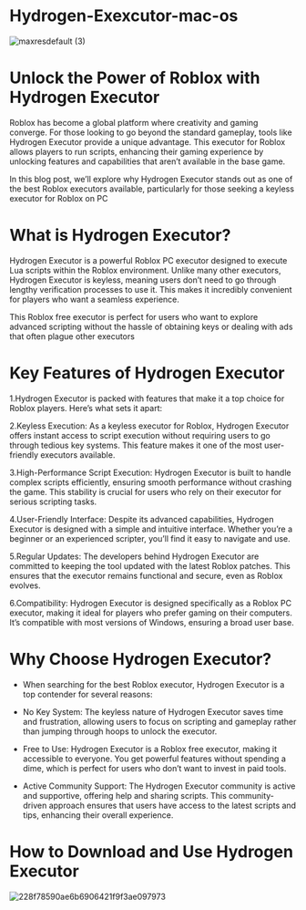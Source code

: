 # Hydrogen-Exexcutor-mac-os

![maxresdefault (3)](https://github.com/user-attachments/assets/585b4bea-d4ca-4b2b-965f-f772447b90f1)


# Unlock the Power of Roblox with Hydrogen Executor


Roblox has become a global platform where creativity and gaming converge. For those looking to go beyond the standard gameplay, tools like Hydrogen Executor provide a unique advantage. This executor for Roblox allows players to run scripts, enhancing their gaming experience by unlocking features and capabilities that aren’t available in the base game.


In this blog post, we’ll explore why Hydrogen Executor stands out as one of the best Roblox executors available, particularly for those seeking a keyless executor for Roblox on PC

# What is Hydrogen Executor?

Hydrogen Executor is a powerful Roblox PC executor designed to execute Lua scripts within the Roblox environment. Unlike many other executors, Hydrogen Executor is keyless, meaning users don’t need to go through lengthy verification processes to use it. This makes it incredibly convenient for players who want a seamless experience.

This Roblox free executor is perfect for users who want to explore advanced scripting without the hassle of obtaining keys or dealing with ads that often plague other executors

# Key Features of Hydrogen Executor

1.Hydrogen Executor is packed with features that make it a top choice for Roblox players. Here’s what sets it apart:


2.Keyless Execution: As a keyless executor for Roblox, Hydrogen Executor offers instant access to script execution without requiring users to go through tedious key systems. This feature makes it one of the most user-friendly executors available.


3.High-Performance Script Execution: Hydrogen Executor is built to handle complex scripts efficiently, ensuring smooth performance without crashing the game. This stability is crucial for users who rely on their executor for serious scripting tasks.


4.User-Friendly Interface: Despite its advanced capabilities, Hydrogen Executor is designed with a simple and intuitive interface. Whether you’re a beginner or an experienced scripter, you’ll find it easy to navigate and use.


5.Regular Updates: The developers behind Hydrogen Executor are committed to keeping the tool updated with the latest Roblox patches. This ensures that the executor remains functional and secure, even as Roblox evolves.


6.Compatibility: Hydrogen Executor is designed specifically as a Roblox PC executor, making it ideal for players who prefer gaming on their computers. It’s compatible with most versions of Windows, ensuring a broad user base.



# Why Choose Hydrogen Executor?


- When searching for the best Roblox executor, Hydrogen Executor is a top contender for several reasons:


- No Key System: The keyless nature of Hydrogen Executor saves time and frustration, allowing users to focus on scripting and gameplay rather than jumping through hoops to unlock the executor.


- Free to Use: Hydrogen Executor is a Roblox free executor, making it accessible to everyone. You get powerful features without spending a dime, which is perfect for users who don’t want to invest in paid tools.


- Active Community Support: The Hydrogen Executor community is active and supportive, offering help and sharing scripts. This community-driven approach ensures that users have access to the latest scripts and tips, enhancing their overall experience.


# How to Download and Use Hydrogen Executor

![228f78590ae6b6906421f9f3ae097973](https://github.com/user-attachments/assets/7ccbc004-00e1-4be2-9e96-5b6b02c6a948)
